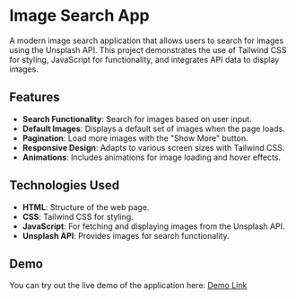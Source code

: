 # Image Search App

A modern image search application that allows users to search for images using the Unsplash API. This project demonstrates the use of Tailwind CSS for styling, JavaScript for functionality, and integrates API data to display images.

## Features

- **Search Functionality**: Search for images based on user input.
- **Default Images**: Displays a default set of images when the page loads.
- **Pagination**: Load more images with the "Show More" button.
- **Responsive Design**: Adapts to various screen sizes with Tailwind CSS.
- **Animations**: Includes animations for image loading and hover effects.

## Technologies Used

- **HTML**: Structure of the web page.
- **CSS**: Tailwind CSS for styling.
- **JavaScript**: For fetching and displaying images from the Unsplash API.
- **Unsplash API**: Provides images for search functionality.

## Demo

You can try out the live demo of the application here: [Demo Link](https://praveen-image-search-app.netlify.app/)
